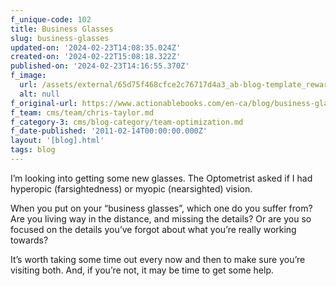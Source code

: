 ```yaml
---
f_unique-code: 102
title: Business Glasses
slug: business-glasses
updated-on: '2024-02-23T14:08:35.024Z'
created-on: '2024-02-22T15:08:18.322Z'
published-on: '2024-02-23T14:16:55.370Z'
f_image:
  url: /assets/external/65d75f468cfce2c76717d4a3_ab-blog-template_reward.jpeg
  alt: null
f_original-url: https://www.actionablebooks.com/en-ca/blog/business-glasses/
f_team: cms/team/chris-taylor.md
f_category-3: cms/blog-category/team-optimization.md
f_date-published: '2011-02-14T00:00:00.000Z'
layout: '[blog].html'
tags: blog
---
```


I’m looking into getting some new glasses. The Optometrist asked if I had hyperopic (farsightedness) or myopic (nearsighted) vision.

When you put on your “business glasses”, which one do you suffer from? Are you living way in the distance, and missing the details? Or are you so focused on the details you’ve forgot about what you’re really working towards?

It’s worth taking some time out every now and then to make sure you’re visiting both. And, if you’re not, it may be time to get some help.
